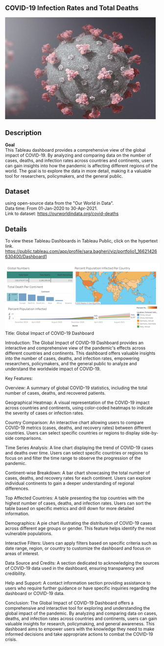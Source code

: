 ##  COVID-19 Infection Rates and Total Deaths

![alt text](https://github.com/SaraBagherii/SaraBagherii.github.io/blob/main/images/pic02.jpg)
## Description

**Goal**<br /> 
This Tableau dashboard provides a comprehensive view of the global impact of COVID-19. By analyzing and comparing data on the number of cases, deaths, and infection rates across countries and continents, users can gain insights into how the pandemic is affecting different regions of the world. The goal is to explore the data in more detail, making it a valuable tool for researchers, policymakers, and the general public. 


## Dataset

using open-source data from the "Our World in Data".<br /> 
Data time:  From 01-Jan-2020 to 30-Apr-2021.<br /> 
Link to dataset: https://ourworldindata.org/covid-deaths

## Details
To view these Tableau Dashboards in Tableau Public, click on the hypertext link.
https://public.tableau.com/app/profile/sara.bagheri/viz/portfolio1_16621426630400/Dashboard1

![alt text](https://github.com/SaraBagherii/Tableau-Visualization-Covid19/blob/main/Dashboard%20.png)
Title: Global Impact of COVID-19 Dashboard

Introduction:
The Global Impact of COVID-19 Dashboard provides an interactive and comprehensive view of the pandemic's effects across different countries and continents. This dashboard offers valuable insights into the number of cases, deaths, and infection rates, empowering researchers, policymakers, and the general public to analyze and understand the worldwide impact of COVID-19.

Key Features:

Overview: A summary of global COVID-19 statistics, including the total number of cases, deaths, and recovered patients.

Geographical Heatmap: A visual representation of the COVID-19 impact across countries and continents, using color-coded heatmaps to indicate the severity of cases or infection rates.

Country Comparison: An interactive chart allowing users to compare COVID-19 metrics (cases, deaths, and recovery rates) between different countries. Users can select specific countries or regions to display side-by-side comparisons.

Time Series Analysis: A line chart displaying the trend of COVID-19 cases and deaths over time. Users can select specific countries or regions to focus on and filter the time range to observe the progression of the pandemic.

Continent-wise Breakdown: A bar chart showcasing the total number of cases, deaths, and recovery rates for each continent. Users can explore individual continents to gain a deeper understanding of regional differences.

Top Affected Countries: A table presenting the top countries with the highest number of cases, deaths, and infection rates. Users can sort the table based on specific metrics and drill down for more detailed information.

Demographics: A pie chart illustrating the distribution of COVID-19 cases across different age groups or gender. This feature helps identify the most vulnerable populations.

Interactive Filters: Users can apply filters based on specific criteria such as date range, region, or country to customize the dashboard and focus on areas of interest.

Data Source and Credits: A section dedicated to acknowledging the sources of COVID-19 data used in the dashboard, ensuring transparency and credibility.

Help and Support: A contact information section providing assistance to users who require further guidance or have specific inquiries regarding the dashboard or COVID-19 data.

Conclusion:
The Global Impact of COVID-19 Dashboard offers a comprehensive and interactive tool for exploring and understanding the global impact of the pandemic. By analyzing and comparing data on cases, deaths, and infection rates across countries and continents, users can gain valuable insights for research, policymaking, and general awareness. This dashboard aims to empower users with the knowledge they need to make informed decisions and take appropriate actions to combat the COVID-19 crisis.






